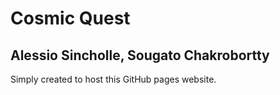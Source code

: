 # Cosmic Quest
Alessio Sincholle, Sougato Chakrobortty
--
Simply created to host this GitHub pages website.